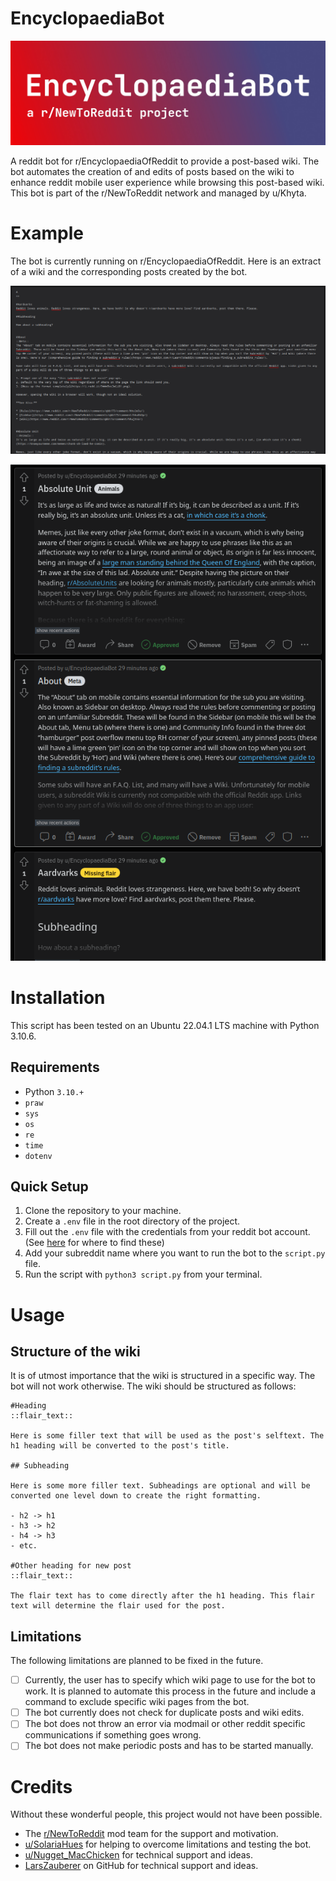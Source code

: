 # EncyclopaediaBot

![EncyclopaediaBot a r/NewToReddit project](header.jpg)

A reddit bot for r/EncyclopaediaOfReddit to provide a post-based wiki. The bot
automates the creation of and edits of posts based on the wiki to enhance reddit
mobile user experience while browsing this post-based wiki. This bot is part of
the r/NewToReddit network and managed by u/Khyta.

# Example

The bot is currently running on r/EncyclopaediaOfReddit. Here is an extract of a
wiki and the corresponding posts created by the bot.

![A wiki page](wiki_example.png)

![Posts created by the bot](posts_example.png)

# Installation

This script has been tested on an Ubuntu 22.04.1 LTS machine with Python 3.10.6.
## Requirements

- Python `3.10.+`
- `praw`
- `sys`
- `os`
- `re`
- `time`
- `dotenv`

## Quick Setup

1. Clone the repository to your machine.
2. Create a `.env` file in the root directory of the project.
3. Fill out the `.env` file with the credentials from your reddit bot account.
   (See [here](https://www.reddit.com/prefs/apps) for where to find these)
4. Add your subreddit name where you want to run the bot to the `script.py` file.
5. Run the script with `python3 script.py` from your terminal.

# Usage

## Structure of the wiki

It is of utmost importance that the wiki is structured in a specific way. The
bot will not work otherwise. The wiki should be structured as follows:

```
#Heading
::flair_text::

Here is some filler text that will be used as the post's selftext. The h1 heading will be converted to the post's title.

## Subheading

Here is some more filler text. Subheadings are optional and will be converted one level down to create the right formatting.

- h2 -> h1
- h3 -> h2
- h4 -> h3
- etc.

#Other heading for new post
::flair_text::

The flair text has to come directly after the h1 heading. This flair text will determine the flair used for the post.
```

## Limitations

The following limitations are planned to be fixed in the future.

- [ ] Currently, the user has to specify which wiki page to use for the bot to work.
It is planned to automate this process in the future and include a command to
exclude specific wiki pages from the bot. 
- [ ] The bot currently does not check for duplicate posts and wiki edits.
- [ ] The bot does not throw an error via modmail or other reddit specific
  communications if something goes wrong.
- [ ] The bot does not make periodic posts and has to be started manually.

# Credits

Without these wonderful people, this project would not have been possible.

- The [r/NewToReddit](https://www.reddit.com/r/NewToReddit/) mod team for the support and motivation.
- [u/SolariaHues](https://www.reddit.com/user/SolariaHues) for helping to overcome limitations and testing the
  bot.
- [u/Nugget_MacChicken](https://www.reddit.com/user/Nugget_MacChicken) for technical support and ideas.
- [LarsZauberer](https://github.com/LarsZauberer) on GitHub for technical support and ideas.